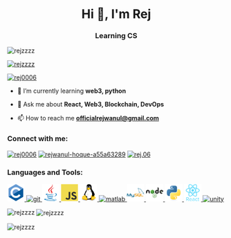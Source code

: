 <h1 align="center">Hi 👋, I'm Rej</h1>
<h3 align="center">Learning CS</h3>

<p align="left"> <img src="https://komarev.com/ghpvc/?username=rejzzzz&label=Profile%20views&color=0e75b6&style=flat" alt="rejzzzz" /> </p>

<p align="left"> <a href="https://github.com/ryo-ma/github-profile-trophy"><img src="https://github-profile-trophy.vercel.app/?username=rejzzzz" alt="rejzzzz" /></a> </p>

<p align="left"> <a href="https://twitter.com/rej0006" target="blank"><img src="https://img.shields.io/twitter/follow/rej0006?logo=twitter&style=for-the-badge" alt="rej0006" /></a> </p>

- 🌱 I’m currently learning **web3, python**

- 💬 Ask me about **React, Web3, Blockchain, DevOps**

- 📫 How to reach me **officialrejwanul@gmail.com**

<h3 align="left">Connect with me:</h3>
<p align="left">
<a href="https://twitter.com/rej0006" target="blank"><img align="center" src="https://raw.githubusercontent.com/rahuldkjain/github-profile-readme-generator/master/src/images/icons/Social/twitter.svg" alt="rej0006" height="30" width="40" /></a>
<a href="https://linkedin.com/in/rejwanul-hoque-a55a63289" target="blank"><img align="center" src="https://raw.githubusercontent.com/rahuldkjain/github-profile-readme-generator/master/src/images/icons/Social/linked-in-alt.svg" alt="rejwanul-hoque-a55a63289" height="30" width="40" /></a>
<a href="https://instagram.com/rej.06" target="blank"><img align="center" src="https://raw.githubusercontent.com/rahuldkjain/github-profile-readme-generator/master/src/images/icons/Social/instagram.svg" alt="rej.06" height="30" width="40" /></a>
</p>

<h3 align="left">Languages and Tools:</h3>
<p align="left"> <a href="https://www.cprogramming.com/" target="_blank" rel="noreferrer"> <img src="https://raw.githubusercontent.com/devicons/devicon/master/icons/c/c-original.svg" alt="c" width="40" height="40"/> </a> <a href="https://git-scm.com/" target="_blank" rel="noreferrer"> <img src="https://www.vectorlogo.zone/logos/git-scm/git-scm-icon.svg" alt="git" width="40" height="40"/> </a> <a href="https://www.java.com" target="_blank" rel="noreferrer"> <img src="https://raw.githubusercontent.com/devicons/devicon/master/icons/java/java-original.svg" alt="java" width="40" height="40"/> </a> <a href="https://developer.mozilla.org/en-US/docs/Web/JavaScript" target="_blank" rel="noreferrer"> <img src="https://raw.githubusercontent.com/devicons/devicon/master/icons/javascript/javascript-original.svg" alt="javascript" width="40" height="40"/> </a> <a href="https://www.linux.org/" target="_blank" rel="noreferrer"> <img src="https://raw.githubusercontent.com/devicons/devicon/master/icons/linux/linux-original.svg" alt="linux" width="40" height="40"/> </a> <a href="https://www.mathworks.com/" target="_blank" rel="noreferrer"> <img src="https://upload.wikimedia.org/wikipedia/commons/2/21/Matlab_Logo.png" alt="matlab" width="40" height="40"/> </a> <a href="https://www.mysql.com/" target="_blank" rel="noreferrer"> <img src="https://raw.githubusercontent.com/devicons/devicon/master/icons/mysql/mysql-original-wordmark.svg" alt="mysql" width="40" height="40"/> </a> <a href="https://nodejs.org" target="_blank" rel="noreferrer"> <img src="https://raw.githubusercontent.com/devicons/devicon/master/icons/nodejs/nodejs-original-wordmark.svg" alt="nodejs" width="40" height="40"/> </a> <a href="https://www.python.org" target="_blank" rel="noreferrer"> <img src="https://raw.githubusercontent.com/devicons/devicon/master/icons/python/python-original.svg" alt="python" width="40" height="40"/> </a> <a href="https://reactjs.org/" target="_blank" rel="noreferrer"> <img src="https://raw.githubusercontent.com/devicons/devicon/master/icons/react/react-original-wordmark.svg" alt="react" width="40" height="40"/> </a> <a href="https://unity.com/" target="_blank" rel="noreferrer"> <img src="https://www.vectorlogo.zone/logos/unity3d/unity3d-icon.svg" alt="unity" width="40" height="40"/> </a> </p>

<p><img align="left" src="https://github-readme-stats.vercel.app/api/top-langs?username=rejzzzz&show_icons=true&locale=en&layout=compact" alt="rejzzzz" /></p>

<p>&nbsp;<img align="center" src="https://github-readme-stats.vercel.app/api?username=rejzzzz&show_icons=true&locale=en" alt="rejzzzz" /></p>

<p><img align="center" src="https://github-readme-streak-stats.herokuapp.com/?user=rejzzzz&" alt="rejzzzz" /></p>
